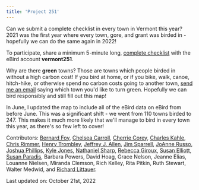 ```yaml
---
title: 'Project 251'
---
```


Can we submit a complete checklist in every town in Vermont this year? 2021 was the first year where every town, gore, and grant was birded in - hopefully we can do the same again in 2022!

To participate, share a minimum 5-minute long, [complete checklist](https://support.ebird.org/en/support/solutions/articles/48000967748) with the eBird account **vermont251**.

Why are there **green** towns? Those are towns which people birded in without a high carbon cost! If you bird at home, or if you bike, walk, canoe, hitch-hike, or otherwise spend no carbon costs going to another town, [send me an email](mailto:richard@birdinginvermont.com) saying which town you'd like to turn green. Hopefully we can bird responsibly and still fill out this map!

In June, I updated the map to include all of the eBird data on eBird from before June. This was a significant shift - we went from 110 towns birded to 247. This makes it much more likely that we'll manage to bird in every town this year, as there's so few left to cover!

Contributors:
[Bernard Foy](https://ebird.org/profile/NzU0MA/world),
[Chelsea Carroll](https://ebird.org/profile/NjQ1MjQy/US-VT-021),
[Cherrie Corey](https://ebird.org/profile/MTQ3Mjg2/US-VT-025),
[Charles Kahle](https://ebird.org/profile/Mjg1NTU/world),
[Chris Rimmer](https://ebird.org/vt/profile/Mjc3NzU/world),
[Henry Trombley](https://ebird.org/profile/MzUzMDc/world),
[Jeffrey J. Allen](https://ebird.org/vt/profile/Mjc3MjE/world),
[Jim Sparrell](https://ebird.org/profile/MzUwMjAw/world),
[JoAnne Russo](https://ebird.org/vt/profile/MTUyNTc5),
[Joshua Phillips](https://ebird.org/vt/profile/MTUyNTc5),
[Kyle Jones](https://ebird.org/vt/profile/MTM5Nzgz/world),
[Nathaniel Sharp](https://ebird.org/profile/MTgxNDYz/US),
[Rebecca Giroux](https://ebird.org/profile/MTc3ODI0/US-VT),
[Susan Elliott](https://ebird.org/profile/MjQzNw/US-VT-021),
[Susan Paradis](https://ebird.org/profile/MTEwMDU3Mw/world),
Barbara Powers,
David Hoag,
Grace Nelson,
Jeanne Elias,
Louanne Nielsen,
Miranda Clemson,
Rich Kelley,
Rita Pitkin,
Ruth Stewart,
Walter Medwid,
and [Richard Littauer](https://ebird.org/vt/profile/Mjg0MTUx/US-VT).

Last updated on:
October 21st, 2022
